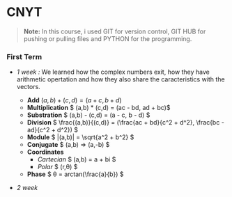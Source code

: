 # CNYT

> **Note:** In this course, i used GIT for version control, GIT HUB for pushing or pulling files and PYTHON for the programming.

### First Term

* *1 week :*
We learned how the complex numbers exit, how they have arithmetic opertation and how they also share the caracteristics with the vectors.

    - **Add**
         $(a,b) + (c,d) = (a+c,b+d)$
    - **Multiplication**
        $
        (a,b) * (c,d) = (ac - bd, ad + bc)$
    - **Substration**
        $
        (a,b) - (c,d) = (a - c, b - d)
        $
    - **Division**
        $
        \frac{(a,b)}{(c,d)} = (\frac{ac + bd}{c^2 + d^2}, \frac{bc - ad}{c^2 + d^2})
        $
    - **Module**
        $
        |(a,b)| = \sqrt{a^2 + b^2}
        $
    - **Conjugate**
        $
        (a,b) => (a,-b)
        $
    - **Coordinates**
        - *Cartecian*
        $
        (a,b) = a + bi
        $
        - *Polar*
        $
        (r,θ) 
        $
    - **Phase**
        $
        θ = arctan(\frac{a}{b})
        $

* *2 week*